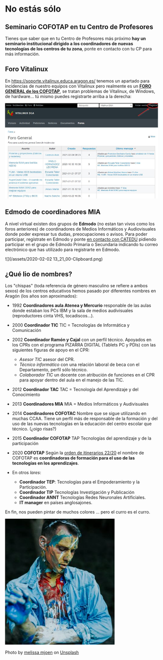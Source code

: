 # No estás sólo

## Seminario COFOTAP en tu Centro de Profesores

Tienes que saber que en tu Centro de Profesores más próximo **hay un seminario institucional dirigido a los coordinadores de nuevas tecnologías de los centros de tu zona**, ponte en contacto con tu CP para más información.

## Foro Vitalinux

En https://soporte.vitalinux.educa.aragon.es/ tenemos un apartado para incidencias de nuestro equipos con Vitalinux pero realmente es un [**FORO GENERAL de los COFOTAP**](https://soporte.vitalinux.educa.aragon.es/projects/vitallinux-dga-soporte/boards), se tratan problemas de Vitalinux, de Windows, de hardware... tú mismo puedes registrarte arriba a la derecha:

![](/assets/vitalinux.jpg)

## Edmodo de coordinadores MIA
A nivel virtual existen dos grupos de **Edmodo** (no estan tan vivos como los foros anteriores) de coordinadores de Medios Informáticos y Audiovisuales donde poder expresar tus dudas, preocupaciones o  avisos. Para poder participar, regístrate en Edmodo y ponte [en contacto con CATEDU](https://web.catedu.es/) pidiendo participar en el grupo de Edmodo Primaria o Secundaria indicando tu correo electrónico que has utilizado para registrarte en Edmodo.

![](/assets/2020-02-02 13_21_00-Clipboard.png)

## ¿Qué lio de nombres?

Los "chispas" (toda referencia de género masculino se refiere a ambos sexos) de los centros educativos hemos pasado por diferentes nombres en Aragón (los años son aproximados):

* 1992 **Coordinadores aula Atenea y Mercurio** responable de las aulas donde estaban los PCs IBM y la sala de medios audivisuales (reproductores cinta VHS, tocadiscos...).
* 2000 **Coordinador TIC** TIC = Tecnologías de Informática y Comunicación
* 2002 **Coordinador Ramón y Cajal** con un perfil técnico. Apoyados en los CPRs con el programa PIZARRA DIGITAL (Tablets PC y PDIs) con las siguientes figuras de apoyo en el CPR:
  * *Asesor TIC* asesor del CPR.
  * *Técnico informático* con una relación laboral de beca con el Departamento, perfil sólo técnico.
  * *Colaborador TIC* un docente con atribución de funciones en el CPR para apoyar dentro del aula en el manejo de las TIC.
* 2012 **Coordinador TAC** TAC = Tecnología del Aprendizaje y del Conocimiento
* 2013 **Coordinadores MIA** MIA = Medios Informáticos y Audivisuales
* 2014 **Coordinadores COFOTAC** Nombre que se sigue utilizando en muchas CCAA. Tiene un perfil más de responsable de la formación y del uso de las nuevas tecnologías en la educación del centro escolar que técnico. (¿oigo risas?)
* 2015 **Coordinador COFOTAP** TAP Tecnologías del aprendizaje y de la participación
* 2020 **COFOTAP** Según la [orden de itinerarios 22/20](https://educa.aragon.es/documents/20126/0/BOA+Itinerarios+2020-21+%281%29.pdf/bbbe3e5d-9a1e-f686-7bfd-6dae321e8442?t=1610358478013) el nombre de COFOTAP es **coordinadoras de formación para el uso de las tecnologías en los aprendizajes**.

* En otros _lares_:
  * **Coordinador TEP**: Tecnologías para el Empoderamiento y la Participación.
  * **Coordinador TIP** Tecnologías Investigación y Publicación
  * **Coordinador ANNT** Tecnologías Redes Neuronales Artificiales.
  * **IT manager** en países anglosajones.

En fin, nos pueden pintar de muchos colores ... pero el curro es el curro.

![](/assets/mess.jpg)

<span>Photo by <a href="https://unsplash.com/@melissamj?utm_source=unsplash&amp;utm_medium=referral&amp;utm_content=creditCopyText">melissa mjoen</a> on <a href="https://unsplash.com/s/photos/mess?utm_source=unsplash&amp;utm_medium=referral&amp;utm_content=creditCopyText">Unsplash</a></span>
